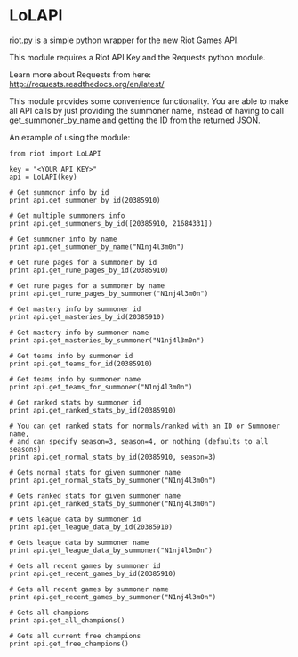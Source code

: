LoLAPI
===

riot.py is a simple python wrapper for the new Riot Games API.

This module requires a Riot API Key and the Requests python module.

Learn more about Requests from here: http://requests.readthedocs.org/en/latest/


This module provides some convenience functionality. You are able to make all API calls by just providing the summoner name, instead of having to call get_summoner_by_name and getting the ID from the returned JSON.

An example of using the module:

```
from riot import LoLAPI

key = "<YOUR API KEY>"
api = LoLAPI(key)

# Get summonor info by id
print api.get_summoner_by_id(20385910)

# Get multiple summoners info
print api.get_summoners_by_id([20385910, 21684331])

# Get summoner info by name
print api.get_summoner_by_name("N1nj4l3m0n")

# Get rune pages for a summoner by id
print api.get_rune_pages_by_id(20385910)

# Get rune pages for a summoner by name
print api.get_rune_pages_by_summoner("N1nj4l3m0n")

# Get mastery info by summoner id
print api.get_masteries_by_id(20385910)

# Get mastery info by summoner name
print api.get_masteries_by_summoner("N1nj4l3m0n")

# Get teams info by summoner id
print api.get_teams_for_id(20385910)

# Get teams info by summoner name
print api.get_teams_for_summoner("N1nj4l3m0n")

# Get ranked stats by summoner id
print api.get_ranked_stats_by_id(20385910)

# You can get ranked stats for normals/ranked with an ID or Summoner name,
# and can specify season=3, season=4, or nothing (defaults to all seasons)
print api.get_normal_stats_by_id(20385910, season=3)

# Gets normal stats for given summoner name
print api.get_normal_stats_by_summoner("N1nj4l3m0n")

# Gets ranked stats for given summoner name
print api.get_ranked_stats_by_summoner("N1nj4l3m0n")

# Gets league data by summoner id
print api.get_league_data_by_id(20385910)

# Gets league data by summoner name
print api.get_league_data_by_summoner("N1nj4l3m0n")

# Gets all recent games by summoner id
print api.get_recent_games_by_id(20385910)

# Gets all recent games by summoner name
print api.get_recent_games_by_summoner("N1nj4l3m0n")

# Gets all champions
print api.get_all_champions()

# Gets all current free champions
print api.get_free_champions()

```
